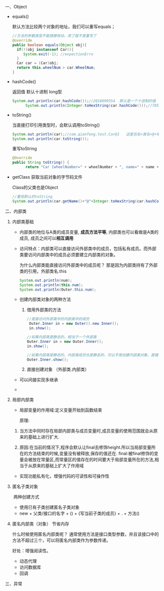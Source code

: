 一、Object

* equals() 

  默认方法比较两个对象的地址，我们可以重写equals；

  ```java
  //方法的参数类型不能随便改动，改了就不是重写了
  @override
  public boolean equals(Object obj){
    if(!(obj instanceof Car)){
       System.exit(-1); //expectionErro
    }
    Car car = (Car)obj;
    return this.wheelNum > car.WheelNum;
  }
  ```

* hashCode()

  返回值 默认十进制 long型

  ```java
  System.out.println(car.hashCode());//2018699554  默认是一个十进制的值
  		System.out.println(Integer.toHexString(car.hashCode()));//7852e922  十六进制的数
  ```

* toString()

  当直接打印引用类型时，会默认调用toString()

  ```java
  System.out.println(car);//com.qianfeng.test.Car@1   这是包名+类名+@+哈希码值
  System.out.println(car.toString());
  ```

  重写toString

  ```java
  @Override
  public String toString() {
  		return "Car [wheelNumber=" + wheelNumber + ", name=" + name + ", age=" + age + "]";}
  ```

  

* getClass 获取当前对象的字节码文件

  Class的父类也是Object

  ``` java
  //重现默认的toString
  System.out.println(car.getName()+"@"+Integer.toHexString(car.hashCode()));	
  ```

  



二、内部类

1. 内部类基础

   * 内部类的地位与A类的成员变量, **成员方法平等**, 内部类也可以看做是A类的成员, 成员之间可以**相互调用**

   * 访问特点：内部类可以直接访问外部类中的成员，包括私有成员。而外部类要访问内部类中的成员必须要建立内部类的对象。

     为什么内部类能直接访问外部类中的成员呢？ 那是因为内部类持有了外部类的引用，外部类名.this

     ```java
     System.out.println(num);
     System.out.println(this.num);
     System.out.println(Outer.this.num);
     ```

     

   * 创建内部类对象的两种方法

     1. 借用外部类的方法

        ```java
        //直接访问外部类中的内部类中的成员
         Outer.Inner in = new Outer().new Inner();
         in.show();
        
        //如果内部类是静态的，相当于一个外部类
        Outer.Inner in = new Outer.Inner();
        in.show();
        
        //如果内部类是静态的，内部类成员也是静态的，可以不用创建内部类对象，直接调用
        Outer.Inner.show();
        ```

     2. 直接创建对象  （外部类.内部类）

   * 可以间接实现多继承

   * 

2. 局部内部类

   *  局部变量的作用域:定义变量开始到函数结束

      原理:

     1. 当方法中同时存在局部内部类与成员变量时,成员变量的使用范围就会从原来的基础上进行扩大.

     2. 原因:在当前的情况下,程序会默认让final去修饰height.所以当局部变量所在的方法结束的时候,变量没有被释放,保存的值还在.  final:被final修饰的变量会被放在常量区,而常量区的值存在的时间要大于局部变量所在的方法,相当于从原来的基础上扩大了作用域

   * 实现功能私有化，增强代码的可读性和可操作性

3. 匿名子类对象

   ​         两种创建方式

   * 使用已有子类创建匿名子类对象
   * new + 父类/接口的名字  + () + {写当前子类的成员} + . + 方法()

4. 匿名内部类（对象）      节省内存

   什么时候使用匿名内部类呢？ 通常使用方法是接口类型参数，并且该接口中的方法不超过三个，可以将匿名内部类作为参数传递。

   好处：增强阅读性。

   * 动态代理
   * 访问数据库
   * 回调









三、异常